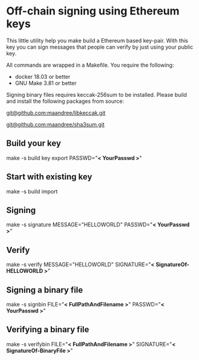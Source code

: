 # Off-chain signing using Ethereum keys

This little utility help you make build a Ethereum based key-pair.  With this
key you can sign messages that people can verify by just using your public key.

All commands are wrapped in a Makefile. You require the following:

* docker 18.03 or better
* GNU Make 3.81 or better

Signing binary files requires keccak-256sum to be installed. Please build and
install the following packages from source:

[git@github.com:maandree/libkeccak.git](git@github.com:maandree/libkeccak.git)

[git@github.com:maandree/sha3sum.git](git@github.com:maandree/sha3sum.git)

## Build your key
make -s build key export PASSWD="**< YourPasswd >**"

## Start with existing key
make -s build import

## Signing
make -s signature MESSAGE="HELLOWORLD" PASSWD="**< YourPasswd >**"

## Verify
make -s verify MESSAGE="HELLOWORLD" SIGNATURE="**< SignatureOf-HELLOWORLD >**"

## Signing a binary file
make -s signbin FILE="**< FullPathAndFilename >**" PASSWD="**< YourPasswd >**"

## Verifying a binary file
make -s verifybin FILE="**< FullPathAndFilename >**" SIGNATURE="**< SignatureOf-BinaryFile >**"
